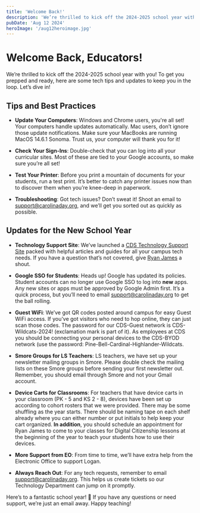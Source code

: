 ```yaml
---
title: 'Welcome Back!'
description: 'We’re thrilled to kick off the 2024-2025 school year with you! To get you prepped and ready, here are some tech tips and updates to keep you in the loop. Let’s dive in!'
pubDate: 'Aug 12 2024'
heroImage: '/aug12heroimage.jpg'
---
```

# Welcome Back, Educators!

We’re thrilled to kick off the 2024-2025 school year with you! To get you prepped and ready, here are some tech tips and updates to keep you in the loop. Let’s dive in!

## Tips and Best Practices

- **Update Your Computers**: Windows and Chrome users, you're all set! Your computers handle updates automatically. Mac users, don’t ignore those update notifications. Make sure your MacBooks are running MacOS 14.6.1 Sonoma. Trust us, your computer will thank you for it!

- **Check Your Sign-Ins**: Double-check that you can log into all your curricular sites. Most of these are tied to your Google accounts, so make sure you’re all set!

- **Test Your Printer**: Before you print a mountain of documents for your students, run a test print. It’s better to catch any printer issues now than to discover them when you’re knee-deep in paperwork.

- **Troubleshooting**: Got tech issues? Don’t sweat it! Shoot an email to [support@carolinaday.org](mailto:support@carolinaday.org), and we’ll get you sorted out as quickly as possible.

## Updates for the New School Year

- **Technology Support Site**: We’ve launched a [CDS Technology Support Site](https://sites.google.com/carolinaday.org/cds-technology-support/home) packed with helpful articles and guides for all your campus tech needs. If you have a question that’s not covered, give [Ryan James](mailto:rjames@carolinaday.org) a shout.

- **Google SSO for Students**: Heads up! Google has updated its policies. Student accounts can no longer use Google SSO to log into **new** apps. Any new sites or apps must be approved by Google Admin first. It’s a quick process, but you’ll need to email [support@carolinaday.org](mailto:support@carolinaday.org) to get the ball rolling.

- **Guest WiFi**: We’ve got QR codes posted around campus for easy Guest WiFi access. If you’ve got visitors who need to hop online, they can just scan those codes. The password for our CDS-Guest network is CDS-Wildcats-2024! (exclamation mark is part of it). As employees at CDS you should be connecting your personal devices to the CDS-BYOD network (use the password: Pine-Bell-Cardinal-Highlander-Wildcats.

- **Smore Groups for LS Teachers**: LS teachers, we have set up your newsletter mailing groups in Smore. Please double check the mailing lists on these Smore groups before sending your first newsletter out. Remember, you should email through Smore and not your Gmail account.

- **Device Carts for Classrooms**: For teachers that have device carts in your classroom (PK - 5 and KS 2 - 8), devices have been set up according to cohort rosters that we were provided. There may be some shuffling as the year starts. There should be naming tape on each shelf already where you can either number or put initials to help keep your cart organized. **In addition**, you should schedule an appointment for Ryan James to come to your classes for Digital Citizenship lessons at the beginning of the year to teach your students how to use their devices.

- **More Support from EO**: From time to time, we’ll have extra help from the Electronic Office to support Logan. 

- **Always Reach Out**: For any tech requests, remember to email [support@carolinaday.org](mailto:support@carolinaday.org). This helps us create tickets so our Technology Department can jump on it promptly.

Here’s to a fantastic school year! 🎉 If you have any questions or need support, we’re just an email away. Happy teaching!
